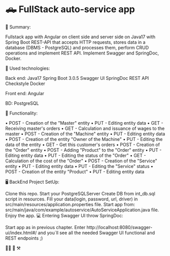 # :pickup_truck: FullStack auto-service app

📔 Summary:

Fullstack app with Angular on client side and server side on Java17 with Spring Boot REST-API that accepts HTTP requests, stores data in a database (DBMS - PostgreSQL) and processes them, perform CRUD operations and implement REST API. Implement Swagger and SpringDoc, Docker.

🔨 Used technologies:

Back end:
Java17
Spring Boot 3.0.5
Swagger UI
SpringDoc
REST API
Checkstyle
Docker

Front end:
Angular

BD:
PostgreSQL

📑 Functionality:

• POST - Creation of the "Master" entity
• PUT - Editing entity data
• GET - Receiving master's orders
• GET - Calculation and issuance of wages to the master
• POST - Creation of the "Machine" entity
• PUT - Editing entity data
• POST - Creation of the entity "Owner of the Machine"
• PUT - Editing the data of the entity
• GET - Get this customer's orders
• POST - Creation of the "Order" entity
• POST - Adding "Product" to the "Order" entity
• PUT - Editing entity data
• PUT - Editing the status of the "Order"
• GET - Calculation of the cost of the "Order"
• POST - Creation of the "Service" entity
• PUT - Editing entity data
• PUT - Editing the "Service" status
• POST - Creation of the entity "Product"
• PUT - Editing entity data

🖥️ BackEnd Project SetUp:

Clone this repo.
Start your PostgreSQLServer
Create DB from int_db.sql script in resources.
Fill your data(login, password, url, driver) in src/main/resources/application.properties file.
Start app from: src/main/java/com/example/autoservice/AutoServiceApplication.java file.
Enjoy the app.
💻 Entering Swagger UI throw SpringDoc:

Start app as in previous chapter.
Enter http://localhost:8080/swagger-ui/index.html#/ and you`ll see all the needed Swagger UI functional and REST endpoints ;)

:blue_car::car:
:book:
:hammer_and_pick:
